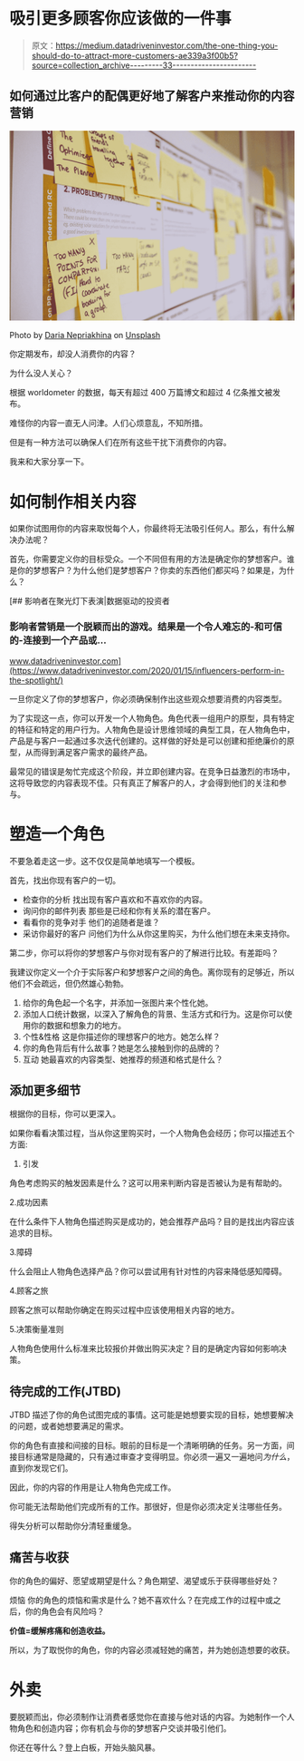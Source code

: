 # 吸引更多顾客你应该做的一件事

> 原文：<https://medium.datadriveninvestor.com/the-one-thing-you-should-do-to-attract-more-customers-ae339a3f00b5?source=collection_archive---------33----------------------->

## 如何通过比客户的配偶更好地了解客户来推动你的内容营销

![](img/7ba4b7293e0e6507856676b9adeffcbd.png)

Photo by [Daria Nepriakhina](https://unsplash.com/@epicantus?utm_source=medium&utm_medium=referral) on [Unsplash](https://unsplash.com?utm_source=medium&utm_medium=referral)

你定期发布，却没人消费你的内容？

为什么没人关心？

根据 worldometer 的数据，每天有超过 400 万篇博文和超过 4 亿条推文被发布。

难怪你的内容一直无人问津。人们心烦意乱，不知所措。

但是有一种方法可以确保人们在所有这些干扰下消费你的内容。

我来和大家分享一下。

# 如何制作相关内容

如果你试图用你的内容来取悦每个人，你最终将无法吸引任何人。那么，有什么解决办法呢？

首先，你需要定义你的目标受众。一个不同但有用的方法是确定你的梦想客户。谁是你的梦想客户？为什么他们是梦想客户？你卖的东西他们都买吗？如果是，为什么？

[](https://www.datadriveninvestor.com/2020/01/15/influencers-perform-in-the-spotlight/) [## 影响者在聚光灯下表演|数据驱动的投资者

### 影响者营销是一个脱颖而出的游戏。结果是一个令人难忘的-和可信的-连接到一个产品或…

www.datadriveninvestor.com](https://www.datadriveninvestor.com/2020/01/15/influencers-perform-in-the-spotlight/) 

一旦你定义了你的梦想客户，你必须确保制作出这些观众想要消费的内容类型。

为了实现这一点，你可以开发一个人物角色。角色代表一组用户的原型，具有特定的特征和特定的用户行为。人物角色是设计思维领域的典型工具，在人物角色中，产品是与客户一起通过多次迭代创建的。这样做的好处是可以创建和拒绝廉价的原型，从而得到满足客户需求的最终产品。

最常见的错误是匆忙完成这个阶段，并立即创建内容。在竞争日益激烈的市场中，这将导致您的内容表现不佳。只有真正了解客户的人，才会得到他们的关注和参与。

# 塑造一个角色

不要急着走这一步。这不仅仅是简单地填写一个模板。

首先，找出你现有客户的一切。

*   检查你的分析
    找出现有客户喜欢和不喜欢你的内容。
*   询问你的邮件列表
    那些是已经和你有关系的潜在客户。
*   看看你的竞争对手
    他们的追随者是谁？
*   采访你最好的客户
    问他们为什么从你这里购买，为什么他们想在未来支持你。

第二步，你可以将你的梦想客户与你对现有客户的了解进行比较。有差距吗？

我建议你定义一个介于实际客户和梦想客户之间的角色。离你现有的足够近，所以他们不会疏远，但仍然雄心勃勃。

1.  给你的角色起一个名字，并添加一张图片来个性化她。
2.  添加人口统计数据，以深入了解角色的背景、生活方式和行为。这是你可以使用你的数据和想象力的地方。
3.  个性&性格
    这是你描述你的理想客户的地方。她怎么样？
4.  你的角色背后有什么故事？她是怎么接触到你的品牌的？
5.  互动
    她最喜欢的内容类型、她推荐的频道和格式是什么？

## **添加更多细节**

根据你的目标，你可以更深入。

如果你看看决策过程，当从你这里购买时，一个人物角色会经历；你可以描述五个方面:

1.  引发

角色考虑购买的触发因素是什么？这可以用来判断内容是否被认为是有帮助的。

2.成功因素

在什么条件下人物角色描述购买是成功的，她会推荐产品吗？目的是找出内容应该追求的目标。

3.障碍

什么会阻止人物角色选择产品？你可以尝试用有针对性的内容来降低感知障碍。

4.顾客之旅

顾客之旅可以帮助你确定在购买过程中应该使用相关内容的地方。

5.决策衡量准则

人物角色使用什么标准来比较报价并做出购买决定？目的是确定内容如何影响决策。

## 待完成的工作(JTBD)

JTBD 描述了你的角色试图完成的事情。这可能是她想要实现的目标，她想要解决的问题，或者她想要满足的需求。

你的角色有直接和间接的目标。眼前的目标是一个清晰明确的任务。另一方面，间接目标通常是隐藏的，只有通过审查才变得明显。你必须一遍又一遍地问*为什么*，直到你发现它们。

因此，你的内容的作用是让人物角色完成工作。

你可能无法帮助他们完成所有的工作。那很好，但是你必须决定关注哪些任务。

得失分析可以帮助你分清轻重缓急。

## 痛苦与收获

你的角色的偏好、愿望或期望是什么？角色期望、渴望或乐于获得哪些好处？

烦恼
你的角色的烦恼和需求是什么？她不喜欢什么？在完成工作的过程中或之后，你的角色会有风险吗？

**价值=缓解疼痛和创造收益。**

所以，为了取悦你的角色，你的内容必须减轻她的痛苦，并为她创造想要的收获。

# 外卖

要脱颖而出，你必须制作让消费者感觉你在直接与他对话的内容。为她制作一个人物角色和创造内容；你有机会与你的梦想客户交谈并吸引他们。

你还在等什么？登上白板，开始头脑风暴。